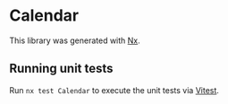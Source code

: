 # Calendar

This library was generated with [Nx](https://nx.dev).

## Running unit tests

Run `nx test Calendar` to execute the unit tests via [Vitest](https://vitest.dev/).
